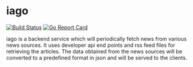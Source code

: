 # iago

[![Build Status](https://travis-ci.org/sanojsubran/iago.svg?branch=master)](https://travis-ci.org/sanojsubran/iago)  [![Go Report Card](https://goreportcard.com/badge/github.com/sanojsubran/iago)](https://goreportcard.com/report/github.com/sanojsubran/iago)

iago is a backend service which will periodically fetch news from various news sources. It uses developer api end points and rss feed files for retrieving the articles. The data obtained from the news sources will be converted to a predefined format in json and will be served to the clients.
